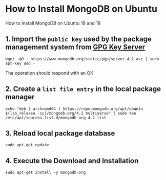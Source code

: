 # How to Install MongoDB on Ubuntu
How to Install MongoDB on Ubuntu 16 and 18

## 1. Import the `public key` used by the package management system from [GPG Key Server](https://www.mongodb.org/static/pgp/server-4.2.asc)
```
wget -qO - https://www.mongodb.org/static/pgp/server-4.2.asc | sudo apt-key add -
```
The operation should respond with an OK 
## 2. Create a `list file entry` in the local package manager
```
echo "deb [ arch=amd64 ] https://repo.mongodb.org/apt/ubuntu $(lsb_release -sc)/mongodb-org/4.2 multiverse" | sudo tee /etc/apt/sources.list.d/mongodb-org-4.2.list
```
## 3. Reload local package database
```
sudo apt-get update
```
## 4. Execute the Download and Installation
```
sudo apt-get install -y mongodb-org
```
